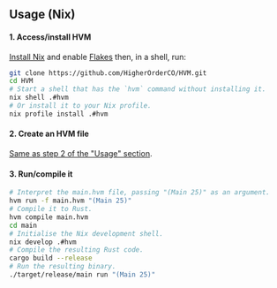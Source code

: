 Usage (Nix)
-----------

#### 1. Access/install HVM

[Install Nix](https://nixos.org/manual/nix/stable/installation/installation.html) and enable [Flakes](https://wiki.nixos.org/wiki/Flakes#Enable_flakes) then, in a shell, run:

```sh
git clone https://github.com/HigherOrderCO/HVM.git
cd HVM
# Start a shell that has the `hvm` command without installing it.
nix shell .#hvm
# Or install it to your Nix profile.
nix profile install .#hvm
```

#### 2. Create an HVM file

[Same as step 2 of the "Usage" section](./README.md#2-create-an-hvm-file).

#### 3. Run/compile it

```sh
# Interpret the main.hvm file, passing "(Main 25)" as an argument.
hvm run -f main.hvm "(Main 25)"
# Compile it to Rust.
hvm compile main.hvm
cd main
# Initialise the Nix development shell.
nix develop .#hvm
# Compile the resulting Rust code.
cargo build --release
# Run the resulting binary.
./target/release/main run "(Main 25)"
```
